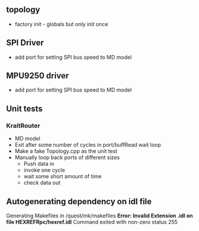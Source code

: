 ## topology
- factory init - globals but only init once

## SPI Driver
- add port for setting SPI bus speed to MD model

## MPU9250 driver
- add port for setting SPI bus speed to MD model

## Unit tests

### KraitRouter
- MD model
- Exit after some number of cycles in port/buffRead wait loop
- Make a fake Topology.cpp as the unit test
- Manually loop back ports of different sizes
    - Push data in
    - invoke one cycle
    - wait some short amount of time
    - check data out

## Autogenerating dependency on idl file

Generating Makefiles in /quest/mk/makefiles
**Error: Invalid Extension .idl on file HEXREFRpc/hexref.idl**
Command exited with non-zero status 255
